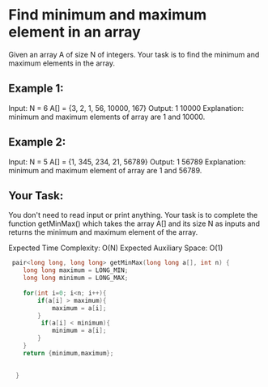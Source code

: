 # Find minimum and maximum element in an array

Given an array A of size N of integers. Your task is to find the minimum and maximum elements in the array.

## Example 1:

Input:
N = 6
A[] = {3, 2, 1, 56, 10000, 167}
Output: 1 10000
Explanation: minimum and maximum elements of array are 1 and 10000.
 

## Example 2:

Input:
N = 5
A[]  = {1, 345, 234, 21, 56789}
Output: 1 56789
Explanation: minimum and maximum element of array are 1 and 56789.
 

## Your Task:  
You don't need to read input or print anything. Your task is to complete the function getMinMax() which takes the array A[] and its size N as inputs and returns the minimum and maximum element of the array.

Expected Time Complexity: O(N)
Expected Auxiliary Space: O(1)

```c
 pair<long long, long long> getMinMax(long long a[], int n) {
    long long maximum = LONG_MIN;
    long long minimum = LONG_MAX;
    
    for(int i=0; i<n; i++){
        if(a[i] > maximum){
            maximum = a[i];
        }
         if(a[i] < minimum){
            minimum = a[i];
        }
    }
    return {minimum,maximum};
    

  }
```

